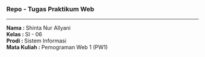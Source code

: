 ### Repo - Tugas Praktikum Web
<hr />

<b>Nama : </b>Shinta Nur Allyani <br />
<b>Kelas : </b>SI - 06<br />
<b>Prodi : </b>Sistem Informasi <br />
<b>Mata Kuliah : </b>Pemograman Web 1 (PW1) <br />
